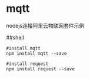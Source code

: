 # mqtt
nodejs连接阿里云物联网套件示例

##shell
```package install
#install mqtt
npm install mqtt --save

#install request
npm install request --save
```